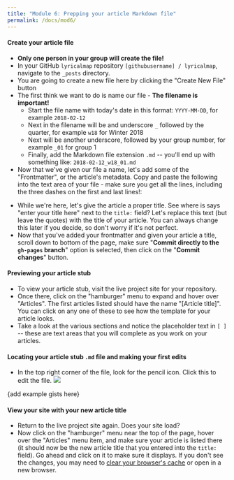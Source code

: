 ```yaml
---
title: "Module 6: Prepping your article Markdown file"
permalink: /docs/mod6/
---
```


#### Create your article file
* **Only one person in your group will create the file!**
* In your GitHub `lyricalmap` repository `[githubusername] / lyricalmap`, navigate to the `_posts` directory.
* You are going to create a new file here by clicking the "Create New File" button [](https://help.github.com/assets/images/help/repository/create_new_file.png)
* The first think we want to do is name our file - **The filename is important!**
    * Start the file name with today's date in this format: `YYYY-MM-DD`, for example `2018-02-12`
    * Next in the filename will be and underscore `_` followed by the quarter, for example `w18` for Winter 2018
    * Next will be another underscore, followed by your group number, for example `_01` for group 1
    * Finally, add the Markdown file extension `.md` -- you'll end up with something like: `2018-02-12_w18_01.md`
* Now that we've given our file a name, let's add some of the "Frontmatter", or the article's metadata. Copy and paste the following into the text area of your file - make sure you get all the lines, including the three dashes on the first and last lines!:

<script src="https://gist.github.com/kirschbombe/a806fe27ca6c9edb46c06c209b79d1f1.js"></script>

* While we're here, let's give the article a proper title. See where is says "enter your title here" next to the `title:` field? Let's replace this text (but leave the quotes) with the title of your article. You can always change this later if you decide, so don't worry if it's not perfect.
* Now that you've added your frontmatter and given your article a title, scroll down to bottom of the page, make sure "**Commit directly to the `gh-pages` branch**" option is selected, then click on the "**Commit changes**" button.

#### Previewing your article stub
* To view your article stub, visit the live project site for your repository.
* Once there, click on the "hamburger" menu to expand and hover over "Articles". The first articles listed should have the name "[Article title]". You can click on any one of these to see how the template for your article looks.
* Take a look at the various sections and notice the placeholder text in `[ ]` -- these are text areas that you will complete as you work on your articles.

#### Locating your article stub `.md` file and making your first edits
* In the top right corner of the file, look for the pencil icon. Click this to edit the file. ![](https://help.github.com/assets/images/help/repository/edit-file-edit-button.png)


{add example gists here}



#### View your site with your new article title
* Return to the live project site again. Does your site load?
* Now click on the "hamburger" menu near the top of the page, hover over the "Articles" menu item, and make sure your article is listed there (it should now be the new article title that you entered into the `title:` field). Go ahead and click on it to make sure it displays. If you don't see the changes, you may need to [clear your browser's cache](../content/browser_cache.html) or open in a new browser.
